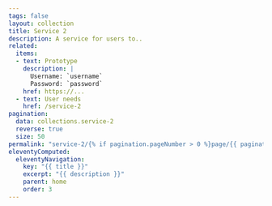 ```yaml
---
tags: false
layout: collection
title: Service 2
description: A service for users to..
related:
  items:
  - text: Prototype
    description: |
      Username: `username`
      Password: `password`
    href: https://...
  - text: User needs
    href: /service-2
pagination:
  data: collections.service-2
  reverse: true
  size: 50
permalink: "service-2/{% if pagination.pageNumber > 0 %}page/{{ pagination.pageNumber + 1 }}{% endif %}/"
eleventyComputed:
  eleventyNavigation:
    key: "{{ title }}"
    excerpt: "{{ description }}"
    parent: home
    order: 3
---
```

